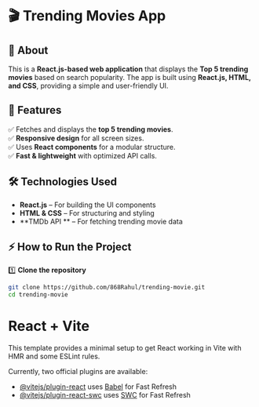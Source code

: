 # 🎬 Trending Movies App

## 📌 About

This is a **React.js-based web application** that displays the **Top 5 trending movies** based on search popularity. The app is built using **React.js, HTML, and CSS**, providing a simple and user-friendly UI.

## 🚀 Features

✅ Fetches and displays the **top 5 trending movies**.\
✅ **Responsive design** for all screen sizes.\
✅ Uses **React components** for a modular structure.\
✅ **Fast & lightweight** with optimized API calls.

## 🛠️ Technologies Used

- **React.js** – For building the UI components
- **HTML & CSS** – For structuring and styling
- \*\*TMDb API \*\* – For fetching trending movie data

## ⚡ How to Run the Project

1️⃣ **Clone the repository**

```bash
git clone https://github.com/868Rahul/trending-movie.git
cd trending-movie
```


# React + Vite

This template provides a minimal setup to get React working in Vite with HMR and some ESLint rules.

Currently, two official plugins are available:

- [@vitejs/plugin-react](https://github.com/vitejs/vite-plugin-react/blob/main/packages/plugin-react/README.md) uses [Babel](https://babeljs.io/) for Fast Refresh
- [@vitejs/plugin-react-swc](https://github.com/vitejs/vite-plugin-react-swc) uses [SWC](https://swc.rs/) for Fast Refresh
